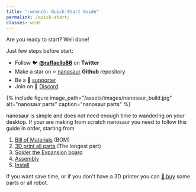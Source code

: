```yaml
---
title: ":wrench: Quick-Start Guide"
permalink: /quick-start/
classes: wide
---
```


Are you ready to start? Well done!

Just few steps before start:
* Follow :bird: [**@raffaello86**](https://twitter.com/raffaello86) on **Twitter**
* Make a star on :star: [nanosaur](https://github.com/rnanosaur/nanosaur) **Github** repository
* Be a :sparkling_heart: [supporter](https://github.com/sponsors/rbonghi)
* Join on :robot: [Discord](https://discord.gg/NSrC52P5mw)

{% include figure image_path="/assets/images/nanosaur_build.jpg" alt="nanosaur parts" caption="nanosaur parts" %}

nanosaur is simple and does not need enough time to wandering on your desktop.
If your are making from scratch nanosaur you need to follow this guide in order, starting from
1. [Bill of Materials](/bill-of-materials) (BOM)
2. [3D print all parts](/3d-print) (The longest part)
3. [Solder the Expansion board](/expansion-board)
4. [Assembly](/assembly)
5. [Install](/install)

If you want save time, or if you don't have a 3D printer you can [:shopping_cart: buy](/buy) some parts or all robot.
